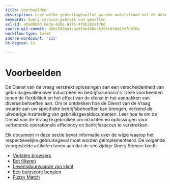 ```yaml
---
title: Voorbeelden
description: Leer welke gebruiksgevallen worden ondersteund met de Adobe Experience Platform Query Service.
keywords: Query-service;gebruik van gevallen
exl-id: eba8050d-be3a-41b6-8175-4f6b2b2ef7b0
source-git-commit: d2bc580ba1cacdfab45bdc6356c630a63e7d0f6e
workflow-type: tm+mt
source-wordcount: '125'
ht-degree: 1%

---
```


# Voorbeelden

De Dienst van de vraag verstrekt oplossingen aan een verscheidenheid van gebruiksgevallen over industrieën en bedrijfsscenario&#39;s. Deze voorbeelden tonen de flexibiliteit en het effect van de dienst in het aanpakken van diverse behoeften aan. Om te ontdekken hoe de Dienst van de Vraag waarde aan uw specifieke bedrijfsbehoeften kan brengen, verkend de uitvoerige inzameling van gebruiksgevaldocumenten. Leer hoe te om de Dienst van de Vraag te gebruiken om inzichten en oplossingen voor verbeterde operationele efficiency en bedrijfssucces te verstrekken.

Elk document in deze sectie bevat informatie over de wijze waarop het respectievelijke gebruiksgeval moet worden geïmplementeerd. De volgende voorgestelde artikelen tonen aan dat de veelzijdige Query Service biedt:

- [Verlaten browsers](./abandoned-browse.md)
- [Bot filteren](./bot-filtering.md)
- [Levensduurwaarde van klant](./customer-lifetime-value.md)
- [Een buigscore bepalen](./propensity-score.md)
- [Fuzzy Match](./fuzzy-match.md)
